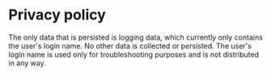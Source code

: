 # Privacy policy

The only data that is persisted is logging data, which currently only contains the user's login name. No other data is collected or persisted. The user's login name is used only for troubleshooting purposes and is not distributed in any way.
